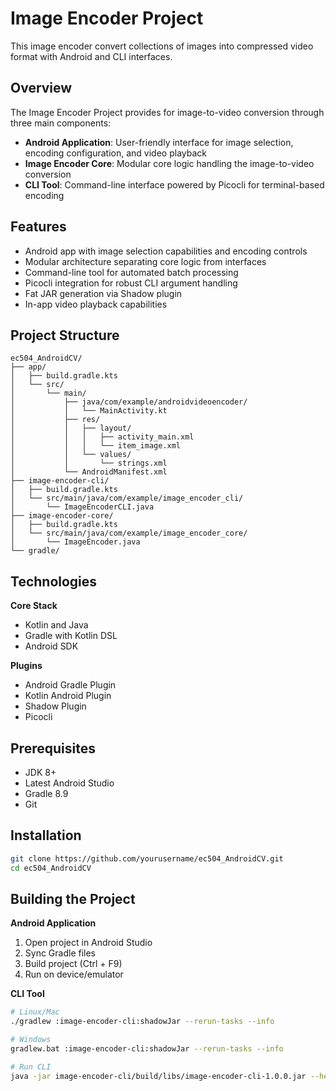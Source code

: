 # Image Encoder Project

This image encoder convert collections of images into compressed video format with Android and CLI interfaces.

## Overview

The Image Encoder Project provides for image-to-video conversion through three main components:

- **Android Application**: User-friendly interface for image selection, encoding configuration, and video playback
- **Image Encoder Core**: Modular core logic handling the image-to-video conversion
- **CLI Tool**: Command-line interface powered by Picocli for terminal-based encoding

## Features

- Android app with image selection capabilities and encoding controls
- Modular architecture separating core logic from interfaces
- Command-line tool for automated batch processing
- Picocli integration for robust CLI argument handling
- Fat JAR generation via Shadow plugin
- In-app video playback capabilities

## Project Structure

```
ec504_AndroidCV/
├── app/
│   ├── build.gradle.kts
│   └── src/
│       └── main/
│           ├── java/com/example/androidvideoencoder/
│           │   └── MainActivity.kt
│           ├── res/
│           │   ├── layout/
│           │   │   ├── activity_main.xml
│           │   │   └── item_image.xml
│           │   └── values/
│           │       └── strings.xml
│           └── AndroidManifest.xml
├── image-encoder-cli/
│   ├── build.gradle.kts
│   └── src/main/java/com/example/image_encoder_cli/
│       └── ImageEncoderCLI.java
├── image-encoder-core/
│   ├── build.gradle.kts
│   └── src/main/java/com/example/image_encoder_core/
│       └── ImageEncoder.java
└── gradle/
```

## Technologies

**Core Stack**
- Kotlin and Java
- Gradle with Kotlin DSL
- Android SDK

**Plugins**
- Android Gradle Plugin
- Kotlin Android Plugin
- Shadow Plugin
- Picocli

## Prerequisites

- JDK 8+
- Latest Android Studio
- Gradle 8.9
- Git

## Installation

```bash
git clone https://github.com/yourusername/ec504_AndroidCV.git
cd ec504_AndroidCV
```

## Building the Project

**Android Application**
1. Open project in Android Studio
2. Sync Gradle files
3. Build project (Ctrl + F9)
4. Run on device/emulator

**CLI Tool**
```bash
# Linux/Mac
./gradlew :image-encoder-cli:shadowJar --rerun-tasks --info

# Windows
gradlew.bat :image-encoder-cli:shadowJar --rerun-tasks --info

# Run CLI
java -jar image-encoder-cli/build/libs/image-encoder-cli-1.0.0.jar --help
```

